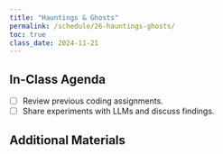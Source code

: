 ```yaml
---
title: "Hauntings & Ghosts"
permalink: /schedule/26-hauntings-ghosts/
toc: true
class_date: 2024-11-21
---
```


## In-Class Agenda

- [ ] Review previous coding assignments.
- [ ] Share experiments with LLMs and discuss findings.

## Additional Materials
